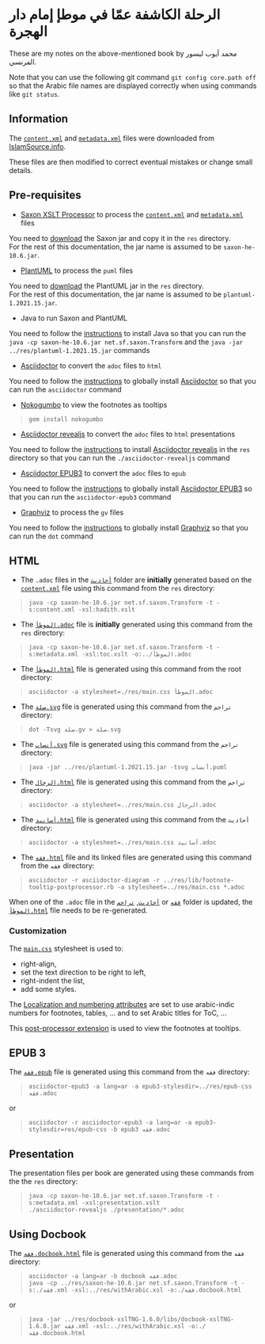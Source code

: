 # الرحلة الكاشفة عمّا في موطإ إمام دار الهجرة

These are my notes on the above-mentioned book by محمد أيوب ليسور الفرنسي.

Note that you can use the following git command `git config core.path off` so that the Arabic file names are displayed correctly when using commands like `git status`.

## Information

The [`content.xml`](./res/content.xml) and [`metadata.xml`](./res/metadata.xml) files were downloaded from [IslamSource.info](http://islamsource.azurewebsites.net/host.aspx?Page=hadithsource&hadithcollection=7&hadithtranslation=en-aisha_abdarahman_attarjumana_yaqub_johnson&hadithdisplay=Display).

These files are then modified to correct eventual mistakes or change small details.

## Pre-requisites

* [Saxon XSLT Processor](https://www.saxonica.com/welcome/welcome.xml) to process the [`content.xml`](./res/content.xml) and [`metadata.xml`](./res/metadata.xml) files

You need to [download](https://sourceforge.net/projects/saxon/files/Saxon-HE/10/Java/SaxonHE10-6J.zip/download) the Saxon jar and copy it in the `res` directory.  
For the rest of this documentation, the jar name is assumed to be `saxon-he-10.6.jar`.

* [PlantUML](https://plantuml.com) to process the `puml` files

You need to [download](https://github.com/plantuml/plantuml/releases/download/v1.2021.15/plantuml-1.2021.15.jar) the PlantUML jar in the `res` directory.  
For the rest of this documentation, the jar name is assumed to be `plantuml-1.2021.15.jar`.

* Java to run Saxon and PlantUML

You need to follow the [instructions](https://www.oracle.com/java/technologies/downloads/) to install Java so that you can run the `java -cp saxon-he-10.6.jar net.sf.saxon.Transform` and the `java -jar ../res/plantuml-1.2021.15.jar` commands

* [Asciidoctor](https://asciidoctor.org/) to convert the `adoc` files to `html`

You need to follow the [instructions](https://docs.asciidoctor.org/asciidoctor/latest/install/) to globally install [Asciidoctor](https://asciidoctor.org/) so that you can run the `asciidoctor` command

* [Nokogumbo](https://github.com/rubys/nokogumbo) to view the footnotes as tooltips

> `gem install nokogumbo`

* [Asciidoctor revealjs](https://github.com/asciidoctor/asciidoctor-reveal.js) to convert the `adoc` files to `html` presentations

You need to follow the [instructions](https://docs.asciidoctor.org/reveal.js-converter/latest/setup/standalone-executable/) to install [Asciidoctor revealjs](https://github.com/asciidoctor/asciidoctor-reveal.js) in the `res` directory so that you can run the `./asciidoctor-revealjs` command

* [Asciidoctor EPUB3](https://github.com/asciidoctor/asciidoctor-epub3) to convert the `adoc` files to `epub`

You need to follow the [instructions](https://docs.asciidoctor.org/epub3-converter/latest/#getting-started) to globally install [Asciidoctor EPUB3](https://github.com/asciidoctor/asciidoctor-epub3) so that you can run the `asciidoctor-epub3` command

* [Graphviz](https://graphviz.org/) to process the `gv` files

You need to follow the [instructions](https://graphviz.org/download/) to globally install [Graphviz](https://graphviz.org/) so that you can run the `dot` command

## HTML

* The `.adoc` files in the [`أحاديث`](./أحاديث) folder are **initially** generated based on the [`content.xml`](./res/content.xml) file using this command from the `res` directory:

> `java -cp saxon-he-10.6.jar net.sf.saxon.Transform -t -s:content.xml -xsl:hadith.xslt`

* The [`الموطأ.adoc`](./الموطأ.adoc) file is **initially** generated using this command from the `res` directory:

> `java -cp saxon-he-10.6.jar net.sf.saxon.Transform -t -s:metadata.xml -xsl:toc.xslt -o:../الموطأ.adoc`

* The [`الموطأ.html`](./الموطأ.html) file is generated using this command from the root directory:

> `asciidoctor -a stylesheet=./res/main.css الموطأ.adoc`

* The [`صلة.svg`](./تراجم/صلة.svg) file is generated using this command from the `تراجم` directory:

> `dot -Tsvg صلة.gv > صلة.svg`

* The [`أنساب.svg`](./تراجم/أنساب.svg) file is generated using this command from the `تراجم` directory:

> `java -jar ../res/plantuml-1.2021.15.jar -tsvg أنساب.puml`

* The [`الرجال.html`](./تراجم/الرجال.html) file is generated using this command from the `تراجم` directory:

> `asciidoctor -a stylesheet=../res/main.css الرجال.adoc`

* The [`أسانيد.html`](./أحاديث/أسانيد.html) file is generated using this command from the `أحاديث` directory:

> `asciidoctor -a stylesheet=../res/main.css أسانيد.adoc`

* The [`فقه.html`](./فقه/فقه.html) file and its linked files are generated using this command from the `فقه` directory:

> `asciidoctor -r asciidoctor-diagram -r ../res/lib/footnote-tooltip-postprocessor.rb -a stylesheet=../res/main.css *.adoc`

When one of the `.adoc` file in the [`أحاديث`](./أحاديث), [`تراجم`](./تراجم) or [`فقه`](./فقه) folder is updated, the [`الموطأ.html`](./الموطأ.html) file needs to be re-generated.

### Customization

The [`main.css`](./res/main.css) stylesheet is used to:
- right-align,
- set the text direction to be right to left,
- right-indent the list,
- add some styles.

The [Localization and numbering attributes](https://docs.asciidoctor.org/asciidoc/latest/attributes/document-attributes-ref/#builtin-attributes-i18n) are set to use arabic-indic numbers for footnotes, tables, ... and to set Arabic titles for ToC, ...

This [post-processor extension](./res/lib/footnote-tooltip-postprocessor.rb) is used to view the footnotes at tooltips.

## EPUB 3

The [`فقه.epub`](./فقه/فقه.epub) file is generated using this command from the `فقه` directory:

> `asciidoctor-epub3 -a lang=ar -a epub3-stylesdir=../res/epub-css فقه.adoc`

or

> `asciidoctor -r asciidoctor-epub3 -a lang=ar -a epub3-stylesdir=res/epub-css -b epub3 فقه.adoc`

## Presentation

The presentation files per book are generated using these commands from the the `res` directory:

> `java -cp saxon-he-10.6.jar net.sf.saxon.Transform -t -s:metadata.xml -xsl:presentation.xslt`  
> `./asciidoctor-revealjs ./presentation/*.adoc`

## Using Docbook

The [`فقه.docbook.html`](./فقه/فقه.docbook.html) file is generated using this command from the `فقه` directory:

> `asciidoctor -a lang=ar -b docbook فقه.adoc`  
> `java -cp ../res/saxon-he-10.6.jar net.sf.saxon.Transform -t -s:./فقه.xml -xsl:../res/withArabic.xsl -o:./فقه.docbook.html`

or

> `java -jar ../res/docbook-xslTNG-1.6.0/libs/docbook-xslTNG-1.6.0.jar فقه.xml -xsl:../res/withArabic.xsl -o:./فقه.docbook.html`
